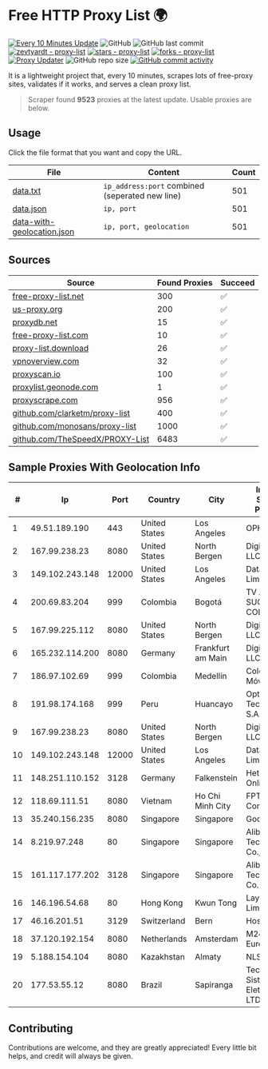 
# Free HTTP Proxy List 🌍

[![Every 10 Minutes Update](https://github.com/mertguvencli/http-proxy-list/actions/workflows/main.yml/badge.svg?branch=main)](https://github.com/mertguvencli/http-proxy-list/actions/workflows/main.yml)
![GitHub](https://img.shields.io/github/license/mertguvencli/http-proxy-list)
![GitHub last commit](https://img.shields.io/github/last-commit/mertguvencli/http-proxy-list)
[![zevtyardt - proxy-list](https://img.shields.io/static/v1?label=zevtyardt&message=proxy-list&color=blue&logo=github)](https://github.com/zevtyardt/proxy-list "Go to GitHub repo")
[![stars - proxy-list](https://img.shields.io/github/stars/zevtyardt/proxy-list?style=social)](https://github.com/zevtyardt/proxy-list)
[![forks - proxy-list](https://img.shields.io/github/forks/zevtyardt/proxy-list?style=social)](https://github.com/zevtyardt/proxy-list)
[![Proxy Updater](https://github.com/zevtyardt/proxy-list/workflows/Proxy%20Updater/badge.svg)](https://github.com/zevtyardt/proxy-list/actions?query=workflow:"Proxy+Updater")
![GitHub repo size](https://img.shields.io/github/repo-size/zevtyardt/proxy-list)
[![GitHub commit activity](https://img.shields.io/github/commit-activity/m/zevtyardt/proxy-list?logo=commits)](https://github.com/zevtyardt/proxy-list/commits/main)

It is a lightweight project that, every 10 minutes, scrapes lots of free-proxy sites, validates if it works, and serves a clean proxy list.

> Scraper found **9523** proxies at the latest update. Usable proxies are below.

## Usage

Click the file format that you want and copy the URL.

|File|Content|Count|
|----|-------|-----|
|[data.txt](https://raw.githubusercontent.com/mertguvencli/http-proxy-list/main/proxy-list/data.txt)|`ip_address:port` combined (seperated new line)|501|
|[data.json](https://raw.githubusercontent.com/mertguvencli/http-proxy-list/main/proxy-list/data.json)|`ip, port`|501|
|[data-with-geolocation.json](https://raw.githubusercontent.com/mertguvencli/http-proxy-list/main/proxy-list/data-with-geolocation.json)|`ip, port, geolocation`|501|

## Sources

|Source|Found Proxies|Succeed|
|------|-------------|-------|
|[free-proxy-list.net](https://free-proxy-list.net)|300|✅|
|[us-proxy.org](https://www.us-proxy.org)|200|✅|
|[proxydb.net](http://proxydb.net)|15|✅|
|[free-proxy-list.com](https://free-proxy-list.com/?page=&port=&type%5B%5D=http&type%5B%5D=https&up_time=0&search=Search)|10|✅|
|[proxy-list.download](https://www.proxy-list.download/HTTP)|26|✅|
|[vpnoverview.com](https://vpnoverview.com/privacy/anonymous-browsing/free-proxy-servers)|32|✅|
|[proxyscan.io](https://www.proxyscan.io)|100|✅|
|[proxylist.geonode.com](https://proxylist.geonode.com/api/proxy-list?limit=300&page=1&sort_by=lastChecked&sort_type=desc&protocols=http,https)|1|✅|
|[proxyscrape.com](https://api.proxyscrape.com/v2/?request=displayproxies&protocol=http&timeout=10000&country=all&ssl=all&anonymity=all)|956|✅|
|[github.com/clarketm/proxy-list](https://raw.githubusercontent.com/clarketm/proxy-list/master/proxy-list-raw.txt)|400|✅|
|[github.com/monosans/proxy-list](https://raw.githubusercontent.com/monosans/proxy-list/main/proxies/http.txt)|1000|✅|
|[github.com/TheSpeedX/PROXY-List](https://raw.githubusercontent.com/TheSpeedX/PROXY-List/master/http.txt)|6483|✅|


## Sample Proxies With Geolocation Info

|#|Ip|Port|Country|City|Internet Service Provider|
|-|--|----|-------|----|-------------------------|
|1|49.51.189.190|443|United States|Los Angeles|OPHL|
|2|167.99.238.23|8080|United States|North Bergen|DigitalOcean, LLC|
|3|149.102.243.148|12000|United States|Los Angeles|Datacamp Limited|
|4|200.69.83.204|999|Colombia|Bogotá|TV AZTECA SUCURSAL COLOMBIA|
|5|167.99.225.112|8080|United States|North Bergen|DigitalOcean, LLC|
|6|165.232.114.200|8080|Germany|Frankfurt am Main|DigitalOcean, LLC|
|7|186.97.102.69|999|Colombia|Medellín|Colombia Móvil|
|8|191.98.174.168|999|Peru|Huancayo|Optical Technologies S.A.C.|
|9|167.99.238.23|8080|United States|North Bergen|DigitalOcean, LLC|
|10|149.102.243.148|12000|United States|Los Angeles|Datacamp Limited|
|11|148.251.110.152|3128|Germany|Falkenstein|Hetzner Online GmbH|
|12|118.69.111.51|8080|Vietnam|Ho Chi Minh City|FPT Telecom Company|
|13|35.240.156.235|8080|Singapore|Singapore|Google LLC|
|14|8.219.97.248|80|Singapore|Singapore|Alibaba (US) Technology Co., Ltd.|
|15|161.117.177.202|3128|Singapore|Singapore|Alibaba (US) Technology Co.|
|16|146.196.54.68|80|Hong Kong|Kwun Tong|Layerstack Limited|
|17|46.16.201.51|3129|Switzerland|Bern|Hosteur SA|
|18|37.120.192.154|8080|Netherlands|Amsterdam|M247 Europe SRL|
|19|5.188.154.104|8080|Kazakhstan|Almaty|NLS|
|20|177.53.55.12|8080|Brazil|Sapiranga|Tec System Sistemas Eletronicos LTDA|



## Contributing

Contributions are welcome, and they are greatly appreciated! Every
little bit helps, and credit will always be given.

